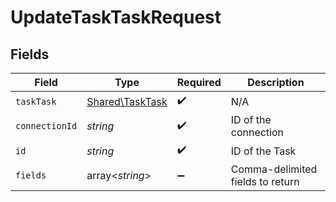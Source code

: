 # UpdateTaskTaskRequest


## Fields

| Field                                              | Type                                               | Required                                           | Description                                        |
| -------------------------------------------------- | -------------------------------------------------- | -------------------------------------------------- | -------------------------------------------------- |
| `taskTask`                                         | [Shared\TaskTask](../../Models/Shared/TaskTask.md) | :heavy_check_mark:                                 | N/A                                                |
| `connectionId`                                     | *string*                                           | :heavy_check_mark:                                 | ID of the connection                               |
| `id`                                               | *string*                                           | :heavy_check_mark:                                 | ID of the Task                                     |
| `fields`                                           | array<*string*>                                    | :heavy_minus_sign:                                 | Comma-delimited fields to return                   |